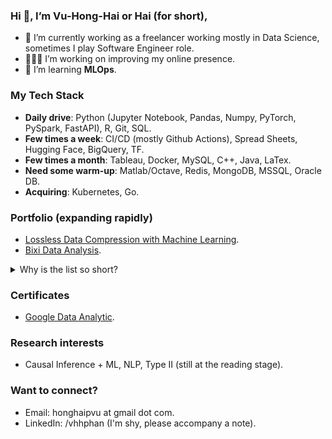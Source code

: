 ### Hi 👋, I’m Vu-Hong-Hai or Hai (for short),

- 💼 I’m currently working as a freelancer working mostly in Data Science, sometimes I play Software Engineer role.
- 👨🏻‍💻 I’m working on improving my online presence.
- 🌱 I’m learning **MLOps**.

### My Tech Stack
- **Daily drive**: Python (Jupyter Notebook, Pandas, Numpy, PyTorch, PySpark, FastAPI), R, Git, SQL.
- **Few times a week**: CI/CD (mostly Github Actions), Spread Sheets, Hugging Face, BigQuery, TF.
- **Few times a month**: Tableau, Docker, MySQL, C++, Java, LaTex.
- **Need some warm-up**: Matlab/Octave, Redis, MongoDB, MSSQL, Oracle DB.
- **Acquiring**: Kubernetes, Go.

### Portfolio (expanding rapidly)
- [Lossless Data Compression with Machine Learning](https://github.com/HongHaiPV/ml-zip).
- [Bixi Data Analysis](https://github.com/HongHaiPV/BixiDataAnalysis).

<details><summary>Why is the list so short?</summary>
  The combination of working on proprietary projects and the lack of attention to personal branding (fixing).
</details>

### Certificates
- [Google Data Analytic](https://www.credly.com/badges/b245e07f-b19e-4811-8f92-9ea89df589b0/public_url).

### Research interests
- Causal Inference + ML, NLP, Type II (still at the reading stage).

### Want to connect?
- Email: honghaipvu at gmail dot com.
- LinkedIn: /vhhphan (I'm shy, please accompany a note).
